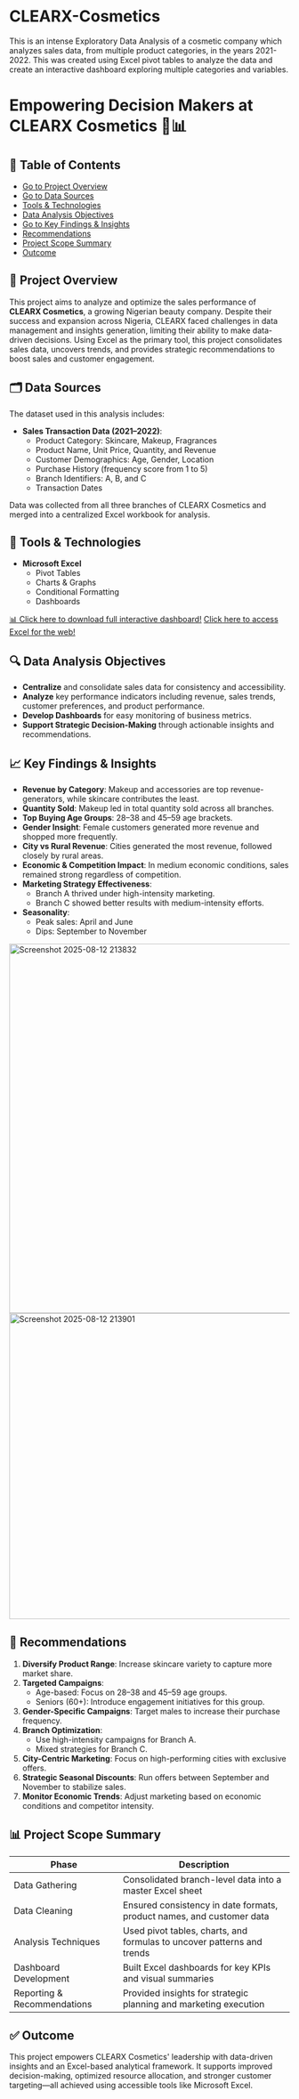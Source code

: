 # CLEARX-Cosmetics
This is an intense Exploratory Data Analysis of a cosmetic company which analyzes sales data, from multiple product categories, in the years 2021-2022. This was created using Excel pivot tables to analyze the data and create an interactive dashboard exploring multiple categories and variables.

# Empowering Decision Makers at CLEARX Cosmetics 🧴📊

## 📑 Table of Contents
- [Go to Project Overview](#project-overview)
- [Go to Data Sources](#data-sources)
- [Tools & Technologies](#tools-technologies)
- [Data Analysis Objectives](#data-analysis-objectives)
- [Go to Key Findings & Insights](#key-findings--insights)
- [Recommendations](#recommendations)
- [Project Scope Summary](#project-scope-summary)
- [Outcome](#outcome)


## 📌 Project Overview
This project aims to analyze and optimize the sales performance of **CLEARX Cosmetics**, a growing Nigerian beauty company. Despite their success and expansion across Nigeria, CLEARX faced challenges in data management and insights generation, limiting their ability to make data-driven decisions. Using Excel as the primary tool, this project consolidates sales data, uncovers trends, and provides strategic recommendations to boost sales and customer engagement.

## 🗂 Data Sources
The dataset used in this analysis includes:

- **Sales Transaction Data (2021–2022)**:
  - Product Category: Skincare, Makeup, Fragrances
  - Product Name, Unit Price, Quantity, and Revenue
  - Customer Demographics: Age, Gender, Location
  - Purchase History (frequency score from 1 to 5)
  - Branch Identifiers: A, B, and C
  - Transaction Dates

Data was collected from all three branches of CLEARX Cosmetics and merged into a centralized Excel workbook for analysis.

## 🧰 Tools & Technologies
- **Microsoft Excel**
  - Pivot Tables
  - Charts & Graphs
  - Conditional Formatting
  - Dashboards

[📊 Click here to download full interactive dashboard!](https://drive.google.com/file/d/1HDGMtpD2MG_AxDCsQAMSByv6W-UCdThH/view?usp=sharing)
[Click here to access Excel for the web!](https://excel.cloud.microsoft/en-us/)


## 🔍 Data Analysis Objectives
- **Centralize** and consolidate sales data for consistency and accessibility.
- **Analyze** key performance indicators including revenue, sales trends, customer preferences, and product performance.
- **Develop Dashboards** for easy monitoring of business metrics.
- **Support Strategic Decision-Making** through actionable insights and recommendations.

## 📈 Key Findings & Insights
- **Revenue by Category**: Makeup and accessories are top revenue-generators, while skincare contributes the least.
- **Quantity Sold**: Makeup led in total quantity sold across all branches.
- **Top Buying Age Groups**: 28–38 and 45–59 age brackets.
- **Gender Insight**: Female customers generated more revenue and shopped more frequently.
- **City vs Rural Revenue**: Cities generated the most revenue, followed closely by rural areas.
- **Economic & Competition Impact**: In medium economic conditions, sales remained strong regardless of competition.
- **Marketing Strategy Effectiveness**:
  - Branch A thrived under high-intensity marketing.
  - Branch C showed better results with medium-intensity efforts.
- **Seasonality**:
  - Peak sales: April and June
  - Dips: September to November
<img width="1833" height="664" alt="Screenshot 2025-08-12 213832" src="https://github.com/user-attachments/assets/273b5192-1f88-4cc7-bfb9-50263345ecc4" />

<img width="1817" height="550" alt="Screenshot 2025-08-12 213901" src="https://github.com/user-attachments/assets/ed7554f6-e624-4264-a48d-4ae1488ae795" />

## 🧭 Recommendations
1. **Diversify Product Range**: Increase skincare variety to capture more market share.
2. **Targeted Campaigns**:
   - Age-based: Focus on 28–38 and 45–59 age groups.
   - Seniors (60+): Introduce engagement initiatives for this group.
3. **Gender-Specific Campaigns**: Target males to increase their purchase frequency.
4. **Branch Optimization**:
   - Use high-intensity campaigns for Branch A.
   - Mixed strategies for Branch C.
5. **City-Centric Marketing**: Focus on high-performing cities with exclusive offers.
6. **Strategic Seasonal Discounts**: Run offers between September and November to stabilize sales.
7. **Monitor Economic Trends**: Adjust marketing based on economic conditions and competitor intensity.

## 📊 Project Scope Summary

| Phase                       | Description                                                                 |
|----------------------------|-----------------------------------------------------------------------------|
| Data Gathering             | Consolidated branch-level data into a master Excel sheet                    |
| Data Cleaning              | Ensured consistency in date formats, product names, and customer data       |
| Analysis Techniques        | Used pivot tables, charts, and formulas to uncover patterns and trends      |
| Dashboard Development      | Built Excel dashboards for key KPIs and visual summaries                    |
| Reporting & Recommendations| Provided insights for strategic planning and marketing execution            |

## ✅ Outcome
This project empowers CLEARX Cosmetics' leadership with data-driven insights and an Excel-based analytical framework. It supports improved decision-making, optimized resource allocation, and stronger customer targeting—all achieved using accessible tools like Microsoft Excel.
